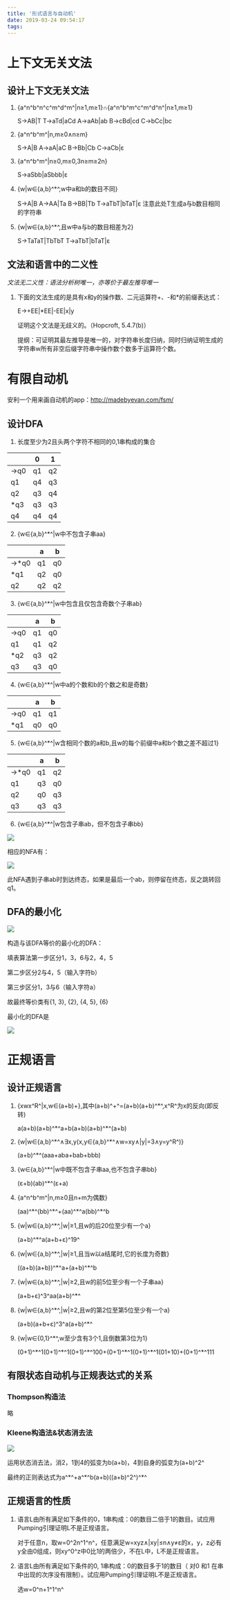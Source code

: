 ```yaml
---
title: '形式语言与自动机'
date: 2019-03-24 09:54:17
tags:
---
```


# 上下文无关文法

## 设计上下文无关文法

1. {a^n^b^n^c^m^d^m^|n≥1,m≥1}∩{a^n^b^m^c^m^d^n^|n≥1,m≥1}

   S->AB|T
   T->aTd|aCd
   A->aAb|ab
   B->cBd|cd
   C->bCc|bc

2. {a^n^b^m^|n,m≥0∧n≥m}

   S->A|B
   A->aA|aC
   B->Bb|Cb
   C->aCb|ε

3. {a^n^b^m^|n≥0,m≥0,3n≥m≥2n}

   S->aSbb|aSbbb|ε

4. {w|w∈{a,b}^\*^,w中a和b的数目不同}

   S->A|B
   A->AA|Ta
   B->BB|Tb
   T->aTbT|bTaT|ε
   注意此处T生成a与b数目相同的字符串

5. {w|w∈{a,b}^\*^,且w中a与b的数目相差为2}

   S->TaTaT|TbTbT
   T->aTbT|bTaT|ε

## 文法和语言中的二义性

*文法无二义性：语法分析树唯一，亦等价于最左推导唯一*

1. 下面的文法生成的是具有x和y的操作数、二元运算符+、-和*的前缀表达式：

   E->+EE|*EE|-EE|x|y

   证明这个文法是无歧义的。（Hopcroft, 5.4.7(b)）

   提纲：可证明其最左推导是唯一的，对字符串长度归纳，同时归纳证明生成的字符串w所有非空后缀字符串中操作数个数多于运算符个数。

# 有限自动机

安利一个用来画自动机的app：<http://madebyevan.com/fsm/>

## 设计DFA

1. 长度至少为2且头两个字符不相同的0,1串构成的集合


|      | 0    | 1    |
| ---- | ---- | ---- |
| ->q0 | q1   | q2   |
| q1   | q4   | q3   |
| q2   | q3   | q4   |
| *q3  | q3   | q3   |
| q4   | q4   | q4   |

2. {w∈{a,b}^\*^|w中不包含子串aa}


|       | a    | b    |
| ----- | ---- | ---- |
| ->*q0 | q1   | q0   |
| *q1   | q2   | q0   |
| q2    | q2   | q2   |

3. {w∈{a,b}^\*^|w中包含且仅包含奇数个子串ab}


|      | a    | b    |
| ---- | ---- | ---- |
| ->q0 | q1   | q0   |
| q1   | q1   | q2   |
| *q2  | q3   | q2   |
| q3   | q3   | q0   |

4. {w∈{a,b}^\*^|w中a的个数和b的个数之和是奇数}


|      | a    | b    |
| ---- | ---- | ---- |
| ->q0 | q1   | q1   |
| *q1  | q0   | q0   |

5. {w∈{a,b}^\*^|w含相同个数的a和b,且w的每个前缀中a和b个数之差不超过1}


|       | a    | b    |
| ----- | ---- | ---- |
| ->*q0 | q1   | q2   |
| q1    | q3   | q0   |
| q2    | q0   | q3   |
| q3    | q3   | q3   |

6. {w∈{a,b}^\*^|w包含子串ab，但不包含子串bb}

  ![](形式语言与自动机/dfa-1.png)

相应的NFA有：

  ![](形式语言与自动机/nfa-1.png)

此NFA遇到子串ab时到达终态，如果是最后一个ab，则停留在终态，反之跳转回q1。

## DFA的最小化

![](形式语言与自动机/dfa-2.png)

构造与该DFA等价的最小化的DFA：

填表算法第一步区分1，3，6与2，4，5

第二步区分2与4，5（输入字符b）

第三步区分1，3与6（输入字符a）

故最终等价类有{1, 3}, {2}, {4, 5}, {6}

最小化的DFA是

![](形式语言与自动机/dfa-3.png)

# 正规语言

## 设计正规语言

1. {xwx^R^|x,w∈(a+b)+},其中(a+b)^+^=(a+b)(a+b)^\*^,x^R^为x的反向(即反转)

   a(a+b)(a+b)^\*^a+b(a+b)(a+b)^\*^(a+b)

2. {w|w∈{a,b}^\*^∧∃x,y(x,y∈{a,b}^\*^∧w=xy∧|y|=3∧y=y^R^)}

   (a+b)^\*^(aaa+aba+bab+bbb)

3. {w∈{a,b}^\*^|w中既不包含子串aa,也不包含子串bb}

   (ε+b)(ab)^\*^(ε+a)

4. {a^n^b^m^|n,m≥0且n+m为偶数}

   (aa)^\*^(bb)^\*^+(aa)^\*^a(bb)^\*^b

5. {w|w∈{a,b}^\*^,|w|≥1,且w的后20位至少有一个a}

   (a+b)^\*^a(a+b+ε)^19^

6. {w|w∈{a,b}^\*^,|w|≥1,且当w以a结尾时,它的长度为奇数}

   ((a+b)(a+b))^\*^a+(a+b)^\*^b

7. {w|w∈{a,b}^\*^,|w|≥2,且w的前5位至少有一个子串aa}

   (a+b+ε)^3^aa(a+b)^\*^

8. {w|w∈{a,b}^\*^,|w|≥2,且w的第2位至第5位至少有一个a}

   (a+b)(a+b+ε)^3^a(a+b)^\*^

9. {w|w∈{0,1}^\*^,w至少含有3个1,且倒数第3位为1}

   (0+1)^\*^1(0+1)^\*^1(0+1)^\*^100+(0+1)^\*^1(0+1)^\*^1(01+10)+(0+1)^\*^111

## 有限状态自动机与正规表达式的关系

### Thompson构造法

略

### Kleene构造法&状态消去法

![](形式语言与自动机\dfa-4.png)

运用状态消去法，消2，1到4的弧变为b(a+b)，4到自身的弧变为(a+b)^2^

最终的正则表达式为a^\*^+a^\*^b(a+b)((a+b)^2^)^\*^

## 正规语言的性质

1. 语言L由所有满足如下条件的0，1串构成：0的数目二倍于1的数目。试应用Pumping引理证明L不是正规语言。

   对于任意n，取w=0^2n^1^n^，任意满足w=xyz∧|xy|≤n∧y≠ε的x，y，z必有y全由0组成，则xy^0^z中0比1的两倍少，不在L中，L不是正规语言。


2. 语言L由所有满足如下条件的0, 1串构成：0的数目多于1的数目（ 对0 和1 在串中出现的次序没有限制）。试应用Pumping引理证明L不是正规语言。

   选w=0^n+1^1^n^
